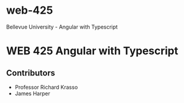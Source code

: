 # web-425
 Bellevue University - Angular with Typescript

# WEB 425 Angular with Typescript

## Contributors
* Professor Richard Krasso
* James Harper